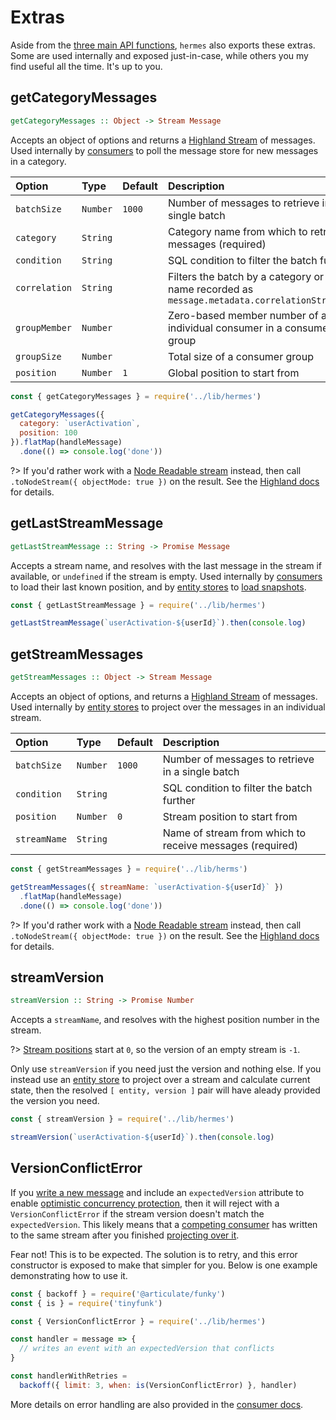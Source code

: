 # Extras

Aside from the [three main API functions](/api), `hermes` also exports these extras.  Some are used internally and exposed just-in-case, while others you my find useful all the time.  It's up to you.

## getCategoryMessages

```haskell
getCategoryMessages :: Object -> Stream Message
```

Accepts an object of options and returns a [Highland Stream](http://highlandjs.org/) of messages.  Used internally by [consumers](/api?id=consumer) to poll the message store for new messages in a category.

| Option        | Type     | Default | Description                                                                                         |
|:--------------|:---------|:--------|:----------------------------------------------------------------------------------------------------|
| `batchSize`   | `Number` | `1000`  | Number of messages to retrieve in a single batch                                                    |
| `category`    | `String` |         | Category name from which to retrieve messages (required)                                            |
| `condition`   | `String` |         | SQL condition to filter the batch further                                                           |
| `correlation` | `String` |         | Filters the batch by a category or stream name recorded as `message.metadata.correlationStreamName` |
| `groupMember` | `Number` |         | Zero-based member number of an individual consumer in a consumer group                              |
| `groupSize`   | `Number` |         | Total size of a consumer group                                                                      |
| `position`    | `Number` | `1`     | Global position to start from                                                                       |

```js
const { getCategoryMessages } = require('../lib/hermes')

getCategoryMessages({
  category: `userActivation`,
  position: 100
}).flatMap(handleMessage)
  .done(() => console.log('done'))
```

?> If you'd rather work with a [Node Readable stream](https://devdocs.io/node/stream#stream_readable_streams) instead, then call `.toNodeStream({ objectMode: true })` on the result.  See the [Highland docs](http://highlandjs.org/#toNodeStream) for details.

## getLastStreamMessage

```haskell
getLastStreamMessage :: String -> Promise Message
```

Accepts a stream name, and resolves with the last message in the stream if available, or `undefined` if the stream is empty.  Used internally by [consumers](/api?id=consumer) to load their last known position, and by [entity stores](/api?id=entity) to [load snapshots](/api?id=snapshots).

```js
const { getLastStreamMessage } = require('../lib/hermes')

getLastStreamMessage(`userActivation-${userId}`).then(console.log)
```

## getStreamMessages

```haskell
getStreamMessages :: Object -> Stream Message
```

Accepts an object of options, and returns a [Highland Stream](http://highlandjs.org/) of messages.  Used internally by [entity stores](/api?id=entity) to project over the messages in an individual stream.

| Option       | Type     | Default | Description                                              |
|:-------------|:---------|:--------|:---------------------------------------------------------|
| `batchSize`  | `Number` | `1000`  | Number of messages to retrieve in a single batch         |
| `condition`  | `String` |         | SQL condition to filter the batch further                |
| `position`   | `Number` | `0`     | Stream position to start from                            |
| `streamName` | `String` |         | Name of stream from which to receive messages (required) |

```js
const { getStreamMessages } = require('../lib/herms')

getStreamMessages({ streamName: `userActivation-${userId}` })
  .flatMap(handleMessage)
  .done(() => console.log('done'))
```

?> If you'd rather work with a [Node Readable stream](https://devdocs.io/node/stream#stream_readable_streams) instead, then call `.toNodeStream({ objectMode: true })` on the result.  See the [Highland docs](http://highlandjs.org/#toNodeStream) for details.

## streamVersion

```haskell
streamVersion :: String -> Promise Number
```

Accepts a `streamName`, and resolves with the highest position number in the stream.

?> [Stream positions](/event-sourcing?id=stream) start at `0`, so the version of an empty stream is `-1`.

Only use `streamVersion` if you need just the version and nothing else.  If you instead use an [entity store](/api?id=entity) to project over a stream and calculate current state, then the resolved `[ entity, version ]` pair will have aleady provided the version you need.

```js
const { streamVersion } = require('../lib/hermes')

streamVersion(`userActivation-${userId}`).then(console.log)
````

## VersionConflictError

If you [write a new message](/api?id=writemessage) and include an `expectedVersion` attribute to enable [optimistic concurrency protection](/api?id=optimistic-concurrency), then it will reject with a `VersionConflictError` if the stream version doesn't match the `expectedVersion`.  This likely means that a [competing consumer](/api?id=consumer-groups) has written to the same stream after you finished [projecting over it](/api?id=entity).

Fear not!  This is to be expected.  The solution is to retry, and this error constructor is exposed to make that simpler for you.  Below is one example demonstrating how to use it.

```js
const { backoff } = require('@articulate/funky')
const { is } = require('tinyfunk')

const { VersionConflictError } = require('../lib/hermes')

const handler = message => {
  // writes an event with an expectedVersion that conflicts
}

const handlerWithRetries =
  backoff({ limit: 3, when: is(VersionConflictError) }, handler)
```

More details on error handling are also provided in the [consumer docs](/api?id=error-handling).
